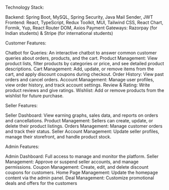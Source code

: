Technology Stack:

Backend: Spring Boot, MySQL, Spring Security, Java Mail Sender, JWT
Frontend: React, TypeScript, Redux Toolkit, MUI, Tailwind CSS, React Chart, Formik, Yup, React Router DOM, Axios
Payment Gateways: Razorpay (for Indian students) & Stripe (for international students)

Customer Features:

Chatbot for Queries: An interactive chatbot to answer common customer queries about orders, products, and the cart.
Product Management: View product lists, filter products by categories or price, and see detailed product descriptions.
Cart Management: Add, update, or remove items from the cart, and apply discount coupons during checkout.
Order History: View past orders and cancel orders.
Account Management: Manage user profiles, view order history, and track account settings.
Review & Rating: Write product reviews and give ratings.
Wishlist: Add or remove products from the wishlist for future purchase.

Seller Features:

Seller Dashboard: View earning graphs, sales data, and reports on orders and cancellations.
Product Management: Sellers can create, update, or delete their product listings.
Orders Management: Manage customer orders and track their status.
Seller Account Management: Update seller profiles, manage their storefront, and handle product stock.

Admin Features:

Admin Dashboard: Full access to manage and monitor the platform.
Seller Management: Approve or suspend seller accounts, and manage permissions.
Coupon Management: Create, edit, and delete discount coupons for customers.
Home Page Management: Update the homepage content via the admin panel.
Deal Management: Customize promotional deals and offers for the customers
